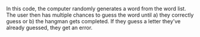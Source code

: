 In this code, the computer randomly generates a word from the word list. The user then has multiple chances to guess the word until a) they correctly guess or b) the hangman gets completed. If they guess a letter they've already guessed, they get an error. 
